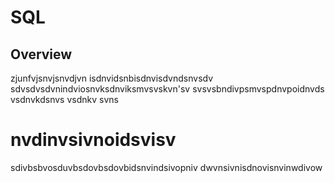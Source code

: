 # SQL
## Overview

zjunfvjsnvjsnvdjvn isdnvidsnbisdnvisdvndsnvsdv
sdvsdvsdvnindviosnvksdnviksmvsvskvn'sv
svsvsbndivpsmvspdnvpoidnvds
vsdnvkdsnvs
vsdnkv
svns

# nvdinvsivnoidsvisv
sdivbsbvosduvbsdovbsdovbidsnvindsivopniv
dwvnsivnisdnovisnvinwdivow
